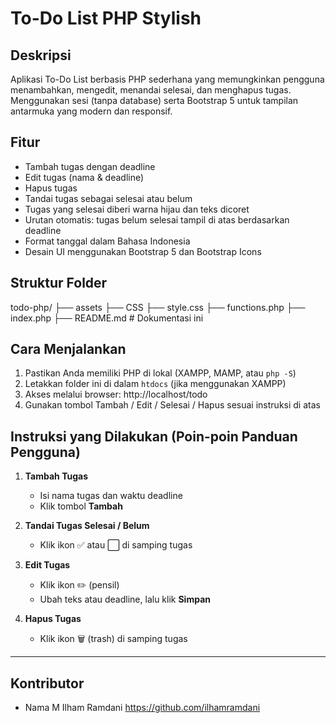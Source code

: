 #  To-Do List PHP Stylish

##  Deskripsi
Aplikasi To-Do List berbasis PHP sederhana yang memungkinkan pengguna menambahkan, mengedit, menandai selesai, dan menghapus tugas. Menggunakan sesi (tanpa database) serta Bootstrap 5 untuk tampilan antarmuka yang modern dan responsif.

##  Fitur 

- Tambah tugas dengan deadline
- Edit tugas (nama & deadline)
- Hapus tugas
- Tandai tugas sebagai selesai atau belum
- Tugas yang selesai diberi warna hijau dan teks dicoret
- Urutan otomatis: tugas belum selesai tampil di atas berdasarkan deadline
- Format tanggal dalam Bahasa Indonesia
- Desain UI menggunakan Bootstrap 5 dan Bootstrap Icons

##  Struktur Folder

todo-php/
├── assets
  ├── CSS 
    ├── style.css 
├── functions.php 
├── index.php 
├── README.md # Dokumentasi ini

##  Cara Menjalankan

1. Pastikan Anda memiliki PHP di lokal (XAMPP, MAMP, atau `php -S`)
2. Letakkan folder ini di dalam `htdocs` (jika menggunakan XAMPP)
3. Akses melalui browser:  http://localhost/todo
4. Gunakan tombol Tambah / Edit / Selesai / Hapus sesuai instruksi di atas

##  Instruksi yang Dilakukan (Poin-poin Panduan Pengguna)

1. **Tambah Tugas**  
   - Isi nama tugas dan waktu deadline  
   - Klik tombol **Tambah**

2. **Tandai Tugas Selesai / Belum**  
   - Klik ikon ✅ atau ⬜ di samping tugas

3. **Edit Tugas**  
   - Klik ikon ✏️ (pensil)  
   - Ubah teks atau deadline, lalu klik **Simpan**

4. **Hapus Tugas**  
   - Klik ikon 🗑️ (trash) di samping tugas

---

## Kontributor
- Nama M Ilham Ramdani https://github.com/ilhamramdani



